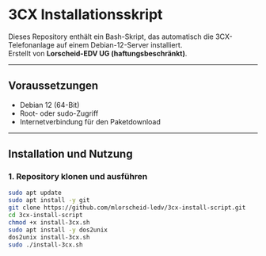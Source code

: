 # 3CX Installationsskript

Dieses Repository enthält ein Bash-Skript, das automatisch die 3CX-Telefonanlage auf einem Debian-12-Server installiert.  
Erstellt von **Lorscheid-EDV UG (haftungsbeschränkt)**.

---

## Voraussetzungen

- Debian 12 (64-Bit)
- Root- oder sudo-Zugriff
- Internetverbindung für den Paketdownload

---

## Installation und Nutzung

### 1. Repository klonen und ausführen
```bash
sudo apt update
sudo apt install -y git
git clone https://github.com/mlorscheid-ledv/3cx-install-script.git
cd 3cx-install-script
chmod +x install-3cx.sh
sudo apt install -y dos2unix
dos2unix install-3cx.sh
sudo ./install-3cx.sh
